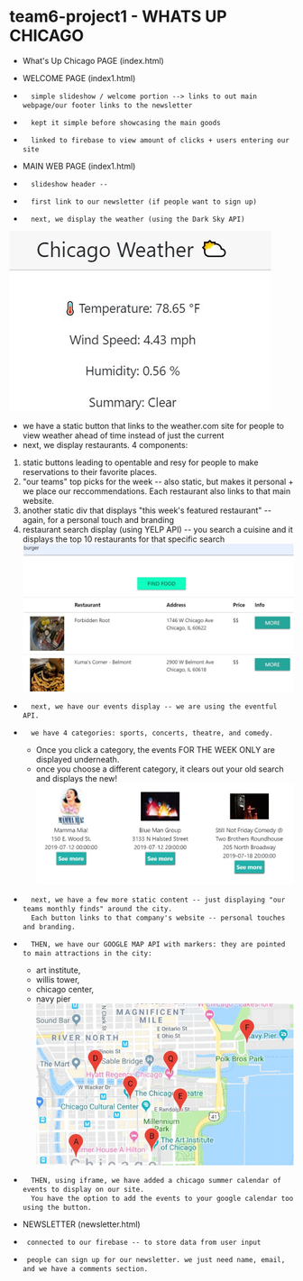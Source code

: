 # team6-project1  -  WHATS UP CHICAGO
*   What's Up Chicago PAGE (index.html)

*   WELCOME PAGE (index1.html)
*       simple slideshow / welcome portion --> links to out main webpage/our footer links to the newsletter
*       kept it simple before showcasing the main goods
*       linked to firebase to view amount of clicks + users entering our site


*   MAIN WEB PAGE (index1.html)
*       slideshow header --
*       first link to our newsletter (if people want to sign up)
*       next, we display the weather (using the Dark Sky API)
![weather-image](assets/images/readme/weather.JPG)
*   we have a static button that links to the weather.com site for people to view weather 
    ahead of time instead of just the current
*   next, we display restaurants. 4 components: 
1.   static buttons leading to opentable and resy for people to make reservations to their favorite places. 
2.   "our teams" top picks for the week -- also static, but makes it personal + we place our reccommendations. 
    Each restaurant also links to that main website. 
3.   another static div that displays "this week's featured restaurant" -- again, for a personal touch and branding
4.   restaurant search display (using YELP API) -- you search a cuisine and it displays the top 10 restaurants for that specific search 
![restaurant-image](assets/images/readme/restaurant.JPG)

*       next, we have our events display -- we are using the eventful API. 
*       we have 4 categories: sports, concerts, theatre, and comedy.
    -   Once you click a category, the events FOR THE WEEK ONLY are displayed underneath. 
    -   once you choose a different category, it clears out your old search and displays the new!
![event-image](assets/images/readme/event.JPG)

*       next, we have a few more static content -- just displaying "our teams monthly finds" around the city. 
        Each button links to that company's website -- personal touches and branding.
*       THEN, we have our GOOGLE MAP API with markers: they are pointed to main attractions in the city:
    -   art institute, 
    -   willis tower, 
    -   chicago center, 
    -   navy pier
![attractions-image](assets/images/readme/attractions.JPG)  
*       THEN, using iframe, we have added a chicago summer calendar of events to display on our site. 
        You have the option to add the events to your google calendar too using the button.

*   NEWSLETTER (newsletter.html)
*      connected to our firebase -- to store data from user input
*      people can sign up for our newsletter. we just need name, email, and we have a comments section.

